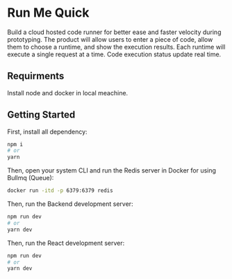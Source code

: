 # Run Me Quick

Build a cloud hosted code runner for better ease and faster velocity during prototyping. The product will allow users to enter a piece of code, allow them to choose a runtime, and show the execution results. Each runtime will execute a single request at a time. Code execution status update real time.

## Requirments
Install node and docker in local meachine.

## Getting Started

First, install all dependency:

```bash
npm i
# or
yarn
```

Then, open your system CLI and run the Redis server in Docker for using Bullmq (Queue):

```bash
docker run -itd -p 6379:6379 redis
```

Then, run the Backend development server:

```bash
npm run dev
# or
yarn dev
```

Then, run the React development server:

```bash
npm run dev
# or
yarn dev
```
